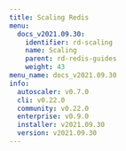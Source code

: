 ```yaml
---
title: Scaling Redis
menu:
  docs_v2021.09.30:
    identifier: rd-scaling
    name: Scaling
    parent: rd-redis-guides
    weight: 43
menu_name: docs_v2021.09.30
info:
  autoscaler: v0.7.0
  cli: v0.22.0
  community: v0.22.0
  enterprise: v0.9.0
  installer: v2021.09.30
  version: v2021.09.30
---
```


